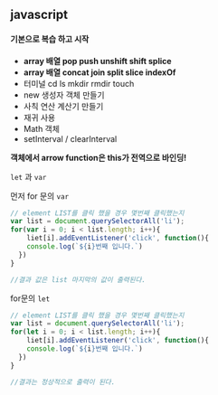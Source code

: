 ## javascript

#### 기본으로 복습 하고 시작

-   **array 배열 pop push unshift shift splice**
-   **array 배열 concat join split slice indexOf**
-   터미널 cd ls mkdir rmdir touch
-   new 생성자 객체 만들기
-   사칙 연산 계산기 만들기
-   재귀 사용
-   Math 객체 
-   setInterval / clearInterval



**객체에서 arrow function은 this가 전역으로 바인딩!**

`let` 과 `var` 

먼저 for 문의 `var`

```javascript
// element LIST를 클릭 했을 경우 몇번째 클릭했는지
var list = document.querySelectorAll('li');
for(var i = 0; i < list.length; i++){
	liet[i].addEventListener('click', function(){
    console.log(`${i}번째 입니다.`)
  })
}

//결과 값은 list 마지막의 값이 출력된다.
```

for문의 `let`

```javascript
// element LIST를 클릭 했을 경우 몇번째 클릭했는지
var list = document.querySelectorAll('li');
for(let i = 0; i < list.length; i++){
	liet[i].addEventListener('click', function(){
    console.log(`${i}번째 입니다.`)
  })
}

//결과는 정상적으로 출력이 된다.
```

